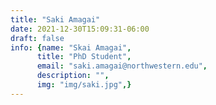 ```yaml
---
title: "Saki Amagai"
date: 2021-12-30T15:09:31-06:00
draft: false
info: {name: "Skai Amagai",
      title: "PhD Student",
      email: "saki.amagai@northwestern.edu",
      description: "",
      img: "img/saki.jpg",}
---
```




[comment]: <> (### Selected Publications)

